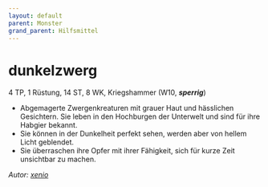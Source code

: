 ```yaml
---
layout: default
parent: Monster
grand_parent: Hilfsmittel
---
```


# dunkelzwerg
4 TP, 1 Rüstung, 14 ST, 8 WK, Kriegshammer (W10, ***sperrig***)
- Abgemagerte Zwergenkreaturen mit grauer Haut und hässlichen Gesichtern. Sie leben in den Hochburgen der Unterwelt und sind für ihre Habgier bekannt.
- Sie können in der Dunkelheit perfekt sehen, werden aber von hellem Licht geblendet.
- Sie überraschen ihre Opfer mit ihrer Fähigkeit, sich für kurze Zeit unsichtbar zu machen.

*Autor: [xenio](https://xenioinabottle.blogspot.com)*